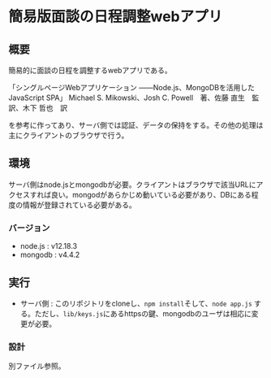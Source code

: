 # 簡易版面談の日程調整webアプリ
## 概要

簡易的に面談の日程を調整するwebアプリである。


「シングルページWebアプリケーション
――Node.js、MongoDBを活用したJavaScript SPA」
Michael S. Mikowski、Josh C. Powell　著、佐藤 直生　監訳、木下 哲也　訳

を参考に作ってあり、サーバ側では認証、データの保持をする。その他の処理は主にクライアントのブラウザで行う。

## 環境
サーバ側はnode.jsとmongodbが必要。クライアントはブラウザで該当URLにアクセスすれば良い。mongodがあらかじめ動いている必要があり、DBにある程度の情報が登録されている必要がある。

### バージョン
- node.js : v12.18.3
- mongodb : v4.4.2

## 実行
- サーバ側 : このリポジトリをcloneし、`npm install`そして、`node app.js`
する。ただし、`lib/keys.js`にあるhttpsの鍵、mongodbのユーザは相応に変更が必要。

### 設計
別ファイル参照。
